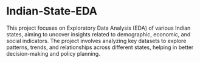 # Indian-State-EDA
This project focuses on Exploratory Data Analysis (EDA) of various Indian states, aiming to uncover insights related to demographic, economic, and social indicators. The project involves analyzing key datasets to explore patterns, trends, and relationships across different states, helping in better decision-making and policy planning.

